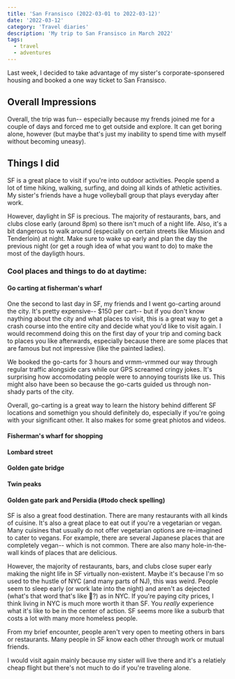 ```yaml
---
title: 'San Fransisco (2022-03-01 to 2022-03-12)'
date: '2022-03-12'
category: 'Travel diaries'
description: 'My trip to San Fransisco in March 2022'
tags:
  - travel
  - adventures
---
```


Last week, I decided to take advantage of my sister's corporate-sponsered housing and booked a one way ticket to San Fransisco.

## Overall Impressions

Overall, the trip was fun-- especially because my frends joined me for a couple of days and forced me to get outside and explore. It can get boring alone, however (but maybe that's just my inability to spend time with myself without becoming uneasy). 

## Things I did

SF is a great place to visit if you're into outdoor activities. People spend a lot of time hiking, walking, surfing, and doing all kinds of athletic activities. My sister's friends have a huge volleyball group that plays everyday after work.

However, daylight in SF is precious. The majority of restaurants, bars, and clubs close early (around 8pm) so there isn't much of a night life. Also, it's a bit dangerous to walk around (especially on certain streets like Mission and Tenderloin) at night. Make sure to wake up early and plan the day the previous night (or get a rough idea of what you want to do) to make the most of the dayligth hours.

### Cool places and things to do at daytime:
#### Go carting at fisherman's wharf
One the second to last day in SF, my friends and I went go-carting around the city. It's pretty expensive-- $150 per cart-- but if you don't know naything about the city and what places to visit, this is a great way to get a crash course into the entire city and decide what you'd like to visit again. I would recommend doing this on the first day of your trip and coming back to places you like afterwards, especially because there are some places that are famous but not impressive (like the painted ladies).

We booked the go-carts for 3 hours and vrmm-vrmmed our way through regular traffic alongside cars while our GPS screamed cringy jokes. It's surprising how accomodating people were to annoying tourists like us. This might also have been so because the go-carts guided us through non-shady parts of the city.

Overall, go-carting is a great way to learn the history behind different SF locations and somethign you should definitely do, especially if you're going with your significant other. It also makes for some great phiotos and videos.



#### Fisherman's wharf for shopping
#### Lombard street
#### Golden gate bridge
#### Twin peaks
#### Golden gate park and Persidia (#todo check spelling)


SF is also a great food destination. There are many restaurants with all kinds of cuisine. It's also a great place to eat out if you're a vegetarian or vegan. Many cuisines that usually do not offer vegetarian options are re-imagined to cater to vegans. For example, there are several Japanese places that are completely vegan-- which is not common. There are also many hole-in-the-wall kinds of places that are delicious.

However, the majority of restaurants, bars, and clubs close super early making the night life in SF virtually non-existent. Maybe it's because I'm so used to the hustle of NYC (and many parts of NJ), this was weird. People seem to sleep early (or work late into the night) and aren't as dejected (what's that word that's like 🤪?) as in NYC. If you're paying city prices, I think living in NYC is much more worth it than SF. You *really* experience what it's like to be in the center of action. SF seems more like a suburb that costs a lot with many more homeless people.

From my brief encounter, people aren't very open to meeting others in bars or restaurants. Many people in SF know each other through work or mutual friends.

I would visit again mainly because my sister will live there and it's a relatiely cheap flight but there's not much to do if you're traveling alone.



